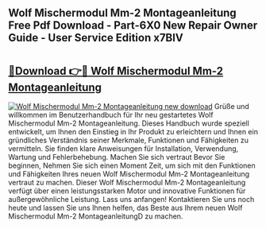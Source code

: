 ## Wolf Mischermodul Mm-2 Montageanleitung Free Pdf Download - Part-6X0 New Repair Owner Guide - User Service Edition x7BlV

# <h2><a href="http://df7e4c3.blite.top/?on=Wolf+Mischermodul+Mm-2+Montageanleitung">🔗Download 👉🔴 Wolf Mischermodul Mm-2 Montageanleitung</a></h2>

[![Wolf Mischermodul Mm-2 Montageanleitung new download](https://i.imgur.com/lujVjoI.png)](http://df7e4c3.blite.top/?on=Wolf+Mischermodul+Mm-2+Montageanleitung)
Grüße und willkommen im Benutzerhandbuch für Ihr neu gestartetes Wolf Mischermodul Mm-2 Montageanleitung. Dieses Handbuch wurde speziell entwickelt, um Ihnen den Einstieg in Ihr Produkt zu erleichtern und Ihnen ein gründliches Verständnis seiner Merkmale, Funktionen und Fähigkeiten zu vermitteln. Sie finden klare Anweisungen für Installation, Verwendung, Wartung und Fehlerbehebung. Machen Sie sich vertraut Bevor Sie beginnen, Nehmen Sie sich einen Moment Zeit, um sich mit den Funktionen und Fähigkeiten Ihres neuen Wolf Mischermodul Mm-2 Montageanleitung vertraut zu machen. Dieser Wolf Mischermodul Mm-2 Montageanleitung verfügt über einen leistungsstarken Motor und innovative Funktionen für außergewöhnliche Leistung. Lass uns anfangen! Kontaktieren Sie uns noch heute und lassen Sie uns Ihnen helfen, das Beste aus Ihrem neuen Wolf Mischermodul Mm-2 MontageanleitungD zu machen.
